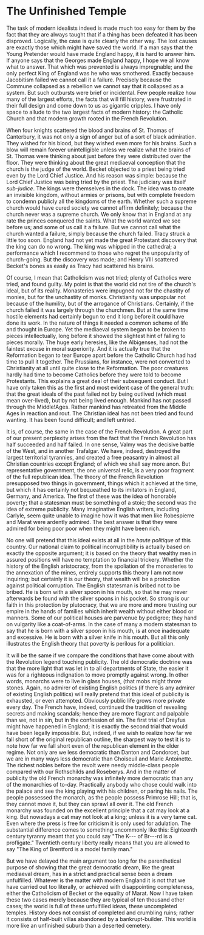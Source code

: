 # The Unfinished Temple

The task of modern idealists indeed is made much too easy for them by the fact that they are always taught that if a thing has been defeated it has been disproved. Logically, the case is quite clearly the other way. The lost causes are exactly those which might have saved the world. If a man says that the Young Pretender would have made England happy, it is hard to answer him. If anyone says that the Georges made England happy, I hope we all know what to answer. That which was prevented is always impregnable; and the only perfect King of England was he who was smothered. Exactly because Jacobitism failed we cannot call it a failure. Precisely because the Commune collapsed as a rebellion we cannot say that it collapsed as a system. But such outbursts were brief or incidental. Few people realize how many of the largest efforts, the facts that will fill history, were frustrated in their full design and come down to us as gigantic cripples. I have only space to allude to the two largest facts of modern history: the Catholic Church and that modern growth rooted in the French Revolution.

When four knights scattered the blood and brains of St. Thomas of Canterbury, it was not only a sign of anger but of a sort of black admiration. They wished for his blood, but they wished even more for his brains. Such a blow will remain forever unintelligible unless we realize what the brains of St. Thomas were thinking about just before they were distributed over the floor. They were thinking about the great mediaeval conception that the church is the judge of the world. Becket objected to a priest being tried even by the Lord Chief Justice. And his reason was simple: because the Lord Chief Justice was being tried by the priest. The judiciary was itself *sub-judice*. The kings were themselves in the dock. The idea was to create an invisible kingdom, without armies or prisons, but with complete freedom to condemn publicly all the kingdoms of the earth. Whether such a supreme church would have cured society we cannot affirm definitely; because the church never was a supreme church. We only know that in England at any rate the princes conquered the saints. What the world wanted we see before us; and some of us call it a failure. But we cannot call what the church wanted a failure, simply because the church failed. Tracy struck a little too soon. England had not yet made the great Protestant discovery that the king can do no wrong. The king was whipped in the cathedral; a performance which I recommend to those who regret the unpopularity of church-going. But the discovery was made; and Henry VIII scattered Becket's bones as easily as Tracy had scattered his brains.

Of course, I mean that Catholicism was not tried; plenty of Catholics were tried, and found guilty. My point is that the world did not tire of the church's ideal, but of its reality. Monasteries were impugned not for the chastity of monies, but for the unchastity of monks. Christianity was unpopular not because of the humility, but of the arrogance of Christians. Certainly, if the church failed it was largely through the churchmen. But at the same time hostile elements had certainly begun to end it long before it could have done its work. In the nature of things it needed a common scheme of life and thought in Europe. Yet the mediaeval system began to be broken to pieces intellectually, long before it showed the slightest hint of falling to pieces morally. The huge early heresies, like the Albigenses, had not the faintest excuse in moral superiority. And it is actually true that the Reformation began to tear Europe apart before the Catholic Church had had time to pull it together. The Prussians, for instance, were not converted to Christianity at all until quite close to the Reformation. The poor creatures hardly had time to become Catholics before they were told to become Protestants. This explains a great deal of their subsequent conduct. But I have only taken this as the first and most evident case of the general truth: that the great ideals of the past failed not by being outlived (which must mean over-lived), but by not being lived enough. Mankind has not passed through the Middle!Ages. Rather mankind has retreated from the Middle Ages in reaction and rout. The Christian ideal has not been tried and found wanting. It has been found difficult; and left untried.

It is, of course, the same in the case of the French Revolution. A great part of our present perplexity arises from the fact that the French Revolution has half succeeded and half failed. In one sense, Valmy was the decisive battle of the West, and in another Trafalgar. We have, indeed, destroyed the largest territorial tyrannies, and created a free peasantry in almost all Christian countries except England; of which we shall say more anon. But representative government, the one universal relic, is a very poor fragment of the full republican idea. The theory of the French Revolution presupposed two things in government, things which it achieved at the time, but which it has certainly not bequeathed to its imitators in England, Germany, and America. The first of these was the idea of honorable poverty; that a statesman must be something of a stoic; the second was the idea of extreme publicity. Many imaginative English writers, including Carlyle, seem quite unable to imagine how it was that men like Robespierre and Marat were ardently admired. The best answer is that they were admired for being poor poor when they might have been rich.

No one will pretend that this ideal exists at all in the *haute politique* of this country. Our national claim to political incorruptibility is actually based on exactly the opposite argument; it is based on the theory that wealthy men in assured positions will have no temptation to financial trickery. Whether the history of the English aristocracy, from the spoliation of the monasteries to the annexation of the mines, entirely supports this theory I am not now inquiring; but certainly it is our theory, that wealth will be a protection against political corruption. The English statesman is bribed not to be bribed. He is born with a silver spoon in his mouth, so that he may never afterwards be found with the silver spoons in his pocket. So strong is our faith in this protection by plutocracy, that we are more and more trusting our empire in the hands of families which inherit wealth without either blood or manners. Some of our political houses are parvenue by pedigree; they hand on vulgarity like a coat-of-arms. In the case of many a modern statesman to say that he is born with a silver spoon in his mouth, is at once inadequate and excessive. He is born with a silver knife in his mouth. But all this only illustrates the English theory that poverty is perilous for a politician.

It will be the same if we compare the conditions that have come about with the Revolution legend touching publicity. The old democratic doctrine was that the more light that was let in to all departments of State, the easier it was for a righteous indignation to move promptly against wrong. In other words, monarchs were to live in glass houses, (that mobs might throw stones. Again, no admirer of existing English politics (if there is any admirer of existing English politics) will really pretend that this ideal of publicity is exhausted, or even attempted. Obviously public life grows more private every day. The French have, indeed, continued the tradition of revealing secrets and making scandals; hence they are more flagrant and palpable than we, not in sin, but in the confession of sin. The first trial of Dreyfus might have happened in England; it is exactly the second trial that would have been legally impossible. But, indeed, if we wish to realize how far we fall short of the original republican outline, the sharpest way to test it is to note how far we fall short even of the republican element in the older regime. Not only are we less democratic than Danton and Condorcet, but we are in many ways less democratic than Choiseuil and Marie Antoinette. The richest nobles before the revolt were needy middle-class people compared with our Rothschilds and Roseberys. And in the matter of publicity the old French monarchy was infinitely more democratic than any of the monarchies of to-day. Practically anybody who chose could walk into the palace and see the king playing with his children, or paring his nails. The people possessed the monarch, as the people possess Primrose Hill; that is, they cannot move it, but they can sprawl all over it. The old French monarchy was founded on the excellent principle that a cat may look at a king. But nowadays a cat may not look at a king; unless it is a very tame cat. Even where the press is free for criticism it is only used for adulation. The substantial difference comes to something uncommonly like this: Eighteenth century tyranny meant that you could say "The K--- of Br---rd is a profligate." Twentieth century liberty really means that you are allowed to say "The King of Brentford is a model family man."

But we have delayed the main argument too long for the parenthetical purpose of showing that the great democratic dream, like the great mediaeval dream, has in a strict and practical sense been a dream unfulfilled. Whatever is the matter with modern England it is not that we have carried out too literally, or achieved with disappointing completeness, either the Catholicism of Becket or the equality of Marat. Now I have taken these two cases merely because they are typical of ten thousand other cases; the world is full of these unfulfilled ideas, these uncompleted temples. History does not consist of completed and crumbling ruins; rather it consists of half-built villas abandoned by a bankrupt-builder. This world is more like an unfinished suburb than a deserted cemetery.
